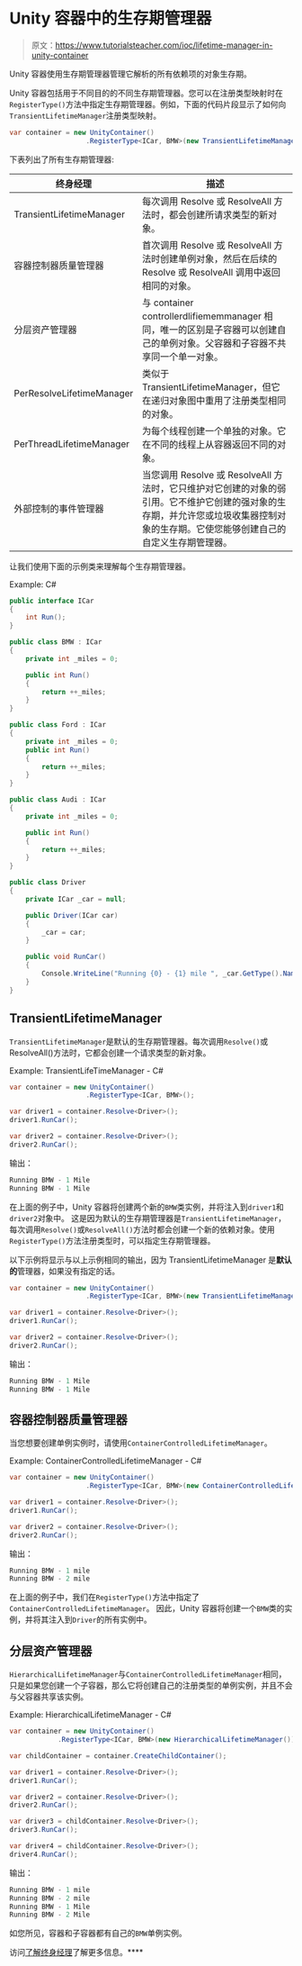# Unity 容器中的生存期管理器

> 原文：<https://www.tutorialsteacher.com/ioc/lifetime-manager-in-unity-container>

Unity 容器使用生存期管理器管理它解析的所有依赖项的对象生存期。

Unity 容器包括用于不同目的的不同生存期管理器。您可以在注册类型映射时在`RegisterType()`方法中指定生存期管理器。例如，下面的代码片段显示了如何向`TransientLifetimeManager`注册类型映射。

```cs
var container = new UnityContainer()
                   .RegisterType<ICar, BMW>(new TransientLifetimeManager()); 
```

下表列出了所有生存期管理器:

| 终身经理 | 描述 |
| --- | --- |
| TransientLifetimeManager | 每次调用 Resolve 或 ResolveAll 方法时，都会创建所请求类型的新对象。 |
| 容器控制器质量管理器 | 首次调用 Resolve 或 ResolveAll 方法时创建单例对象，然后在后续的 Resolve 或 ResolveAll 调用中返回相同的对象。 |
| 分层资产管理器 | 与 container controllerdlifiememmanager 相同，唯一的区别是子容器可以创建自己的单例对象。父容器和子容器不共享同一个单一对象。 |
| PerResolveLifetimeManager | 类似于 TransientLifetimeManager，但它在递归对象图中重用了注册类型相同的对象。 |
| PerThreadLifetimeManager | 为每个线程创建一个单独的对象。它在不同的线程上从容器返回不同的对象。 |
| 外部控制的事件管理器 | 当您调用 Resolve 或 ResolveAll 方法时，它只维护对它创建的对象的弱引用。它不维护它创建的强对象的生存期，并允许您或垃圾收集器控制对象的生存期。它使您能够创建自己的自定义生存期管理器。 |

让我们使用下面的示例类来理解每个生存期管理器。

Example: C# 

```cs
public interface ICar
{
    int Run();
}

public class BMW : ICar
{
    private int _miles = 0;

    public int Run()
    {
        return ++_miles;
    }
}

public class Ford : ICar
{
    private int _miles = 0;
    public int Run()
    {
        return ++_miles;
    }
}

public class Audi : ICar
{
    private int _miles = 0;

    public int Run()
    {
        return ++_miles;
    }
}

public class Driver
{
    private ICar _car = null;

    public Driver(ICar car)
    {
        _car = car;
    }

    public void RunCar()
    {
        Console.WriteLine("Running {0} - {1} mile ", _car.GetType().Name, _car.Run());
    }
} 
```

## TransientLifetimeManager

`TransientLifetimeManager`是默认的生存期管理器。每次调用`Resolve()`或 ResolveAll()方法时，它都会创建一个请求类型的新对象。

Example: TransientLifeTimeManager - C# 

```cs
var container = new UnityContainer()
                   .RegisterType<ICar, BMW>();

var driver1 = container.Resolve<Driver>();
driver1.RunCar();

var driver2 = container.Resolve<Driver>();
driver2.RunCar(); 
```

输出：

```cs
Running BMW - 1 Mile
Running BMW - 1 Mile
```

在上面的例子中，Unity 容器将创建两个新的`BMW`类实例，并将注入到`driver1`和`driver2`对象中。 这是因为默认的生存期管理器是`TransientLifetimeManager`，每次调用`Resolve()`或`ResolveAll()`方法时都会创建一个新的依赖对象。使用`RegisterType()`方法注册类型时，可以指定生存期管理器。

以下示例将显示与以上示例相同的输出，因为 TransientLifetimeManager 是**默认的**管理器，如果没有指定的话。

```cs
var container = new UnityContainer()
                   .RegisterType<ICar, BMW>(new TransientLifetimeManager());

var driver1 = container.Resolve<Driver>();
driver1.RunCar();

var driver2 = container.Resolve<Driver>();
driver2.RunCar(); 
```

输出：

```cs
Running BMW - 1 Mile
Running BMW - 1 Mile
```

## 容器控制器质量管理器

当您想要创建单例实例时，请使用`ContainerControlledLifetimeManager`。

Example: ContainerControlledLifetimeManager - C# 

```cs
var container = new UnityContainer()
                   .RegisterType<ICar, BMW>(new ContainerControlledLifetimeManager());

var driver1 = container.Resolve<Driver>();
driver1.RunCar();

var driver2 = container.Resolve<Driver>();
driver2.RunCar(); 
```

输出：

```cs
Running BMW - 1 mile
Running BMW - 2 mile
```

在上面的例子中，我们在`RegisterType()`方法中指定了`ContainerControlledLifetimeManager`。 因此，Unity 容器将创建一个`BMW`类的实例，并将其注入到`Driver`的所有实例中。

## 分层资产管理器

`HierarchicalLifetimeManager`与`ContainerControlledLifetimeManager`相同，只是如果您创建一个子容器，那么它将创建自己的注册类型的单例实例，并且不会与父容器共享该实例。

Example: HierarchicalLifetimeManager - C# 

```cs
var container = new UnityContainer()
            .RegisterType<ICar, BMW>(new HierarchicalLifetimeManager());

var childContainer = container.CreateChildContainer();

var driver1 = container.Resolve<Driver>();
driver1.RunCar();

var driver2 = container.Resolve<Driver>();
driver2.RunCar();

var driver3 = childContainer.Resolve<Driver>();
driver3.RunCar();

var driver4 = childContainer.Resolve<Driver>();
driver4.RunCar(); 
```

输出：

```cs
Running BMW - 1 mile
Running BMW - 2 mile
Running BMW - 1 Mile
Running BMW - 2 Mile
```

如您所见，容器和子容器都有自己的`BMW`单例实例。

访问[了解终身经理](https://msdn.microsoft.com/en-us/library/ff660872(v=pandp.20).aspx "Lifetime Managers in Unity")了解更多信息。****